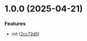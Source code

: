 # 1.0.0 (2025-04-21)


### Features

* init ([2cc72d5](https://github.com/menelai/eslint/commit/2cc72d53efe13f5c6a2dfd5f9fe0459bc2e478c0))
